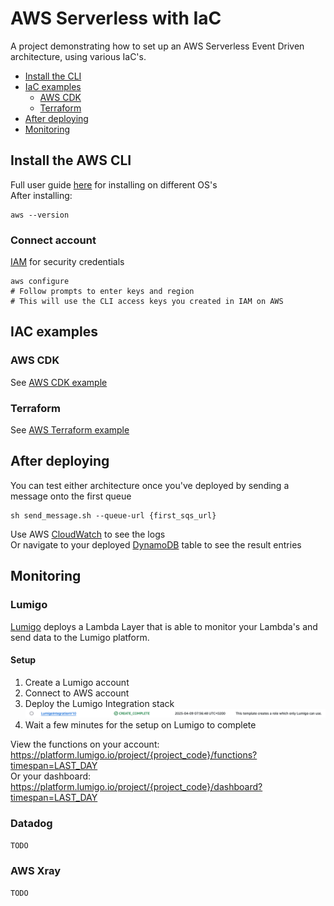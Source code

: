 # AWS Serverless with IaC
A project demonstrating how to set up an AWS Serverless Event Driven architecture, using various IaC's.

- [Install the CLI](#install-the-aws-cli)
- [IaC examples](#iac-examples)
    - [AWS CDK](./cdk-example/README.md)
    - [Terraform](./terraform-example/README.md)
- [After deploying](#after-deploying)
- [Monitoring](#monitoring)


## Install the AWS CLI
Full user guide [here](https://docs.aws.amazon.com/cli/latest/userguide/getting-started-install.html) for installing on different OS's <br/>
After installing:
```
aws --version
```
### Connect account
[IAM](https://us-east-1.console.aws.amazon.com/iam/home?region=eu-west-1#/users/details/calebdev?section=security_credentials) for security credentials
```
aws configure
# Follow prompts to enter keys and region
# This will use the CLI access keys you created in IAM on AWS
```

## IAC examples

### AWS CDK
See [AWS CDK example](./cdk-example/)

### Terraform
See [AWS Terraform example](./terraform-example/)

## After deploying
You can test either architecture once you've deployed by sending a message onto the first queue
```
sh send_message.sh --queue-url {first_sqs_url}
```
Use AWS [CloudWatch](https://eu-west-1.console.aws.amazon.com/cloudwatch/home?region=eu-west-1#logsV2:log-groups) to see the logs <br/>
Or navigate to your deployed [DynamoDB](https://eu-west-1.console.aws.amazon.com/dynamodbv2/home?region=eu-west-1#tables) table to see the result entries

## Monitoring

### Lumigo
[Lumigo](https://lumigo.io/) deploys a Lambda Layer that is able to monitor your Lambda's and send data to the Lumigo platform.

#### Setup

1. Create a Lumigo account
2. Connect to AWS account
3. Deploy the Lumigo Integration stack
![alt text](<assets/lumigo_integration_stack.png>)
4. Wait a few minutes for the setup on Lumigo to complete

View the functions on your account: https://platform.lumigo.io/project/{project_code}/functions?timespan=LAST_DAY <br/>
Or your dashboard: https://platform.lumigo.io/project/{project_code}/dashboard?timespan=LAST_DAY

### Datadog
`TODO`

### AWS Xray
`TODO`